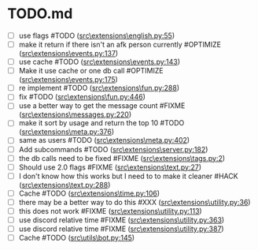 # TODO.md

- [ ] use flags #TODO  ([src\extensions\english.py:55](https://github.com/wasi-master/wm_bot/blob/main/src/extensions/english.py#L55))  
- [ ] make it return if there isn't an afk person currently #OPTIMIZE  ([src\extensions\events.py:137](https://github.com/wasi-master/wm_bot/blob/main/src/extensions/events.py#L137))  
- [ ] use cache #TODO  ([src\extensions\events.py:143](https://github.com/wasi-master/wm_bot/blob/main/src/extensions/events.py#L143))  
- [ ] Make it use cache or one db call #OPTIMIZE  ([src\extensions\events.py:175](https://github.com/wasi-master/wm_bot/blob/main/src/extensions/events.py#L175))  
- [ ] re implement #TODO  ([src\extensions\fun.py:288](https://github.com/wasi-master/wm_bot/blob/main/src/extensions/fun.py#L288))  
- [ ] fix #TODO  ([src\extensions\fun.py:446](https://github.com/wasi-master/wm_bot/blob/main/src/extensions/fun.py#L446))  
- [ ] use a better way to get the message count #FIXME  ([src\extensions\messages.py:220](https://github.com/wasi-master/wm_bot/blob/main/src/extensions/messages.py#L220))  
- [ ] make it sort by usage and return the top 10 #TODO  ([src\extensions\meta.py:376](https://github.com/wasi-master/wm_bot/blob/main/src/extensions/meta.py#L376))  
- [ ] same as users #TODO  ([src\extensions\meta.py:402](https://github.com/wasi-master/wm_bot/blob/main/src/extensions/meta.py#L402))  
- [ ] Add subcommands #TODO  ([src\extensions\server.py:182](https://github.com/wasi-master/wm_bot/blob/main/src/extensions/server.py#L182))  
- [ ] the db calls need to be fixed #FIXME  ([src\extensions\tags.py:2](https://github.com/wasi-master/wm_bot/blob/main/src/extensions/tags.py#L2))  
- [ ] Should use 2.0 flags #FIXME  ([src\extensions\text.py:27](https://github.com/wasi-master/wm_bot/blob/main/src/extensions/text.py#L27))  
- [ ] I don't know how this works but I need to to make it cleaner #HACK  ([src\extensions\text.py:288](https://github.com/wasi-master/wm_bot/blob/main/src/extensions/text.py#L288))  
- [ ] Cache #TODO  ([src\extensions\time.py:106](https://github.com/wasi-master/wm_bot/blob/main/src/extensions/time.py#L106))  
- [ ] there may be a better way to do this #XXX  ([src\extensions\utility.py:36](https://github.com/wasi-master/wm_bot/blob/main/src/extensions/utility.py#L36))  
- [ ] this does not work #FIXME  ([src\extensions\utility.py:113](https://github.com/wasi-master/wm_bot/blob/main/src/extensions/utility.py#L113))  
- [ ] use discord relative time #FIXME  ([src\extensions\utility.py:363](https://github.com/wasi-master/wm_bot/blob/main/src/extensions/utility.py#L363))  
- [ ] use discord relative time #FIXME  ([src\extensions\utility.py:387](https://github.com/wasi-master/wm_bot/blob/main/src/extensions/utility.py#L387))  
- [ ] Cache #TODO  ([src\utils\bot.py:145](https://github.com/wasi-master/wm_bot/blob/main/src/utils/bot.py#L145))  

